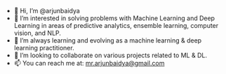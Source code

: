 - 👋 Hi, I’m @arjunbaidya
- 👀 I’m interested in solving problems with Machine Learning and Deep Learning in areas of predictive analytics, ensemble learning, computer vision, and NLP. 
- 🌱 I’m always learning and evolving as a machine learning & deep learning practitioner.
- 💞️ I’m looking to collaborate on various projects related to ML & DL.
- 📫 You can reach me at: mr.arjunbaidya@gmail.com

<!---
arjunbaidya/arjunbaidya is a ✨ special ✨ repository because its `README.md` (this file) appears on your GitHub profile.
You can click the Preview link to take a look at your changes.
--->
